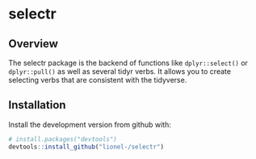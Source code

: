 # selectr

## Overview

The selectr package is the backend of functions like `dplyr::select()`
or `dplyr::pull()` as well as several tidyr verbs. It allows you to
create selecting verbs that are consistent with the tidyverse.


## Installation

Install the development version from github with:

```r
# install.packages("devtools")
devtools::install_github("lionel-/selectr")
```
